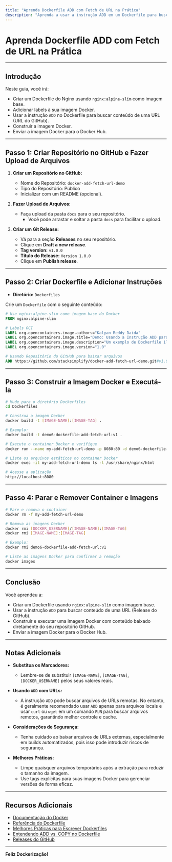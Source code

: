 ```yaml
---
title: "Aprenda Dockerfile ADD com Fetch de URL na Prática"
description: "Aprenda a usar a instrução ADD em um Dockerfile para buscar conteúdo de uma URL, construir uma imagem Docker e enviá-la para o Docker Hub."
---
```


# Aprenda Dockerfile ADD com Fetch de URL na Prática

---

## Introdução

Neste guia, você irá:

- Criar um Dockerfile do Nginx usando `nginx:alpine-slim` como imagem base.
- Adicionar labels à sua imagem Docker.
- Usar a instrução `ADD` no Dockerfile para buscar conteúdo de uma URL (URL do GitHub).
- Construir a imagem Docker.
- Enviar a imagem Docker para o Docker Hub.

---

## Passo 1: Criar Repositório no GitHub e Fazer Upload de Arquivos

1. **Criar um Repositório no GitHub:**

   - Nome do Repositório: `docker-add-fetch-url-demo`
   - Tipo do Repositório: Público
   - Inicializar com um README (opcional).

2. **Fazer Upload de Arquivos:**

   - Faça upload da pasta `docs` para o seu repositório.
     - Você pode arrastar e soltar a pasta `docs` para facilitar o upload.

3. **Criar um Git Release:**

   - Vá para a seção **Releases** no seu repositório.
   - Clique em **Draft a new release**.
   - **Tag version:** `v1.0.0`
   - **Título do Release:** `Version 1.0.0`
   - Clique em **Publish release**.

---

## Passo 2: Criar Dockerfile e Adicionar Instruções

- **Diretório:** `Dockerfiles`

Crie um `Dockerfile` com o seguinte conteúdo:

```dockerfile
# Use nginx:alpine-slim como imagem base do Docker
FROM nginx:alpine-slim

# Labels OCI
LABEL org.opencontainers.image.authors="Kalyan Reddy Daida"
LABEL org.opencontainers.image.title="Demo: Usando a Instrução ADD para Buscar Arquivos de uma URL no Dockerfile"
LABEL org.opencontainers.image.description="Um exemplo de Dockerfile ilustrando a instrução ADD, que demonstra como baixar e adicionar conteúdo de uma URL de Releases do GitHub ao container."
LABEL org.opencontainers.image.version="1.0"

# Usando Repositório do GitHub para baixar arquivos
ADD https://github.com/stacksimplify/docker-add-fetch-url-demo.git#v1.0.0:docs /usr/share/nginx/html
```

---

## Passo 3: Construir a Imagem Docker e Executá-la

```bash
# Mude para o diretório Dockerfiles
cd Dockerfiles

# Construa a imagem Docker
docker build -t [IMAGE-NAME]:[IMAGE-TAG] .

# Exemplo:
docker build -t demo6-dockerfile-add-fetch-url:v1 .

# Execute o container Docker e verifique
docker run --name my-add-fetch-url-demo -p 8080:80 -d demo6-dockerfile-add-fetch-url:v1

# Liste os arquivos estáticos no container Docker
docker exec -it my-add-fetch-url-demo ls -l /usr/share/nginx/html

# Acesse a aplicação
http://localhost:8080
```

---

## Passo 4: Parar e Remover Container e Imagens

```bash
# Pare e remova o container
docker rm -f my-add-fetch-url-demo

# Remova as imagens Docker
docker rmi [DOCKER_USERNAME]/[IMAGE-NAME]:[IMAGE-TAG]
docker rmi [IMAGE-NAME]:[IMAGE-TAG]

# Exemplo:
docker rmi demo6-dockerfile-add-fetch-url:v1

# Liste as imagens Docker para confirmar a remoção
docker images
```

---

## Conclusão

Você aprendeu a:

- Criar um Dockerfile usando `nginx:alpine-slim` como imagem base.
- Usar a instrução `ADD` para buscar conteúdo de uma URL (Release do GitHub).
- Construir e executar uma imagem Docker com conteúdo baixado diretamente do seu repositório GitHub.
- Enviar a imagem Docker para o Docker Hub.

---

## Notas Adicionais

- **Substitua os Marcadores:**

  - Lembre-se de substituir `[IMAGE-NAME]`, `[IMAGE-TAG]`, `[DOCKER_USERNAME]` pelos seus valores reais.

- **Usando `ADD` com URLs:**

  - A instrução `ADD` pode buscar arquivos de URLs remotas. No entanto, é geralmente recomendado usar `ADD` apenas para arquivos locais e usar `curl` ou `wget` em um comando `RUN` para buscar arquivos remotos, garantindo melhor controle e cache.

- **Considerações de Segurança:**

  - Tenha cuidado ao baixar arquivos de URLs externas, especialmente em builds automatizados, pois isso pode introduzir riscos de segurança.

- **Melhores Práticas:**

  - Limpe quaisquer arquivos temporários após a extração para reduzir o tamanho da imagem.
  - Use tags explícitas para suas imagens Docker para gerenciar versões de forma eficaz.

---

## Recursos Adicionais

- [Documentação do Docker](https://docs.docker.com/)
- [Referência do Dockerfile](https://docs.docker.com/engine/reference/builder/)
- [Melhores Práticas para Escrever Dockerfiles](https://docs.docker.com/develop/develop-images/dockerfile_best-practices/)
- [Entendendo ADD vs. COPY no Dockerfile](https://docs.docker.com/develop/develop-images/dockerfile_best-practices/#add-or-copy)
- [Releases do GitHub](https://docs.github.com/en/repositories/releasing-projects-on-github/about-releases)

---

**Feliz Dockerização!**